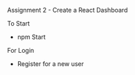 Assignment 2 - Create a React Dashboard


To Start
- npm Start


For Login
- Register for a new user  

